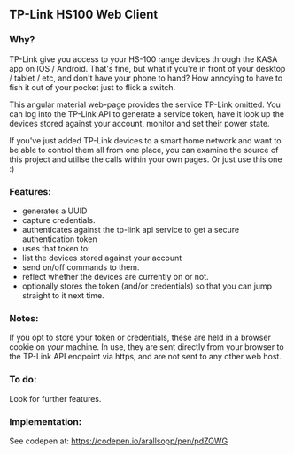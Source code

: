## TP-Link HS100 Web Client

### Why?

TP-Link give you access to your HS-100 range devices through the KASA app on IOS / Android. That's fine, but what if you're
in front of your desktop / tablet / etc, and don't have your phone to hand? How annoying to have to fish it out of your pocket
just to flick a switch. 

This angular material web-page provides the service TP-Link omitted. You can log into the TP-Link API to generate a service token,
have it look up the devices stored against your account, monitor and set their power state. 

If you've just added TP-Link devices to a smart home network and want to be able to control them all from one place, you can 
examine the source of this project and utilise the calls within your own pages. Or just use this one :)


### Features:

 - generates a UUID
 - capture credentials.
 - authenticates against the tp-link api service to get a secure authentication token
 - uses that token to:
  - list the devices stored against your account
  - send on/off commands to them.
  - reflect whether the devices are currently on or not.
 - optionally stores the token (and/or credentials) so that you can jump straight to it next time.
 
 
### Notes:

If you opt to store your token or credentials, these are held in a browser cookie on *your* machine. In use, they are sent directly from your
browser to the TP-Link API endpoint via https, and are not sent to any other web host.

### To do:

Look for further features.

### Implementation:

See codepen at: https://codepen.io/arallsopp/pen/pdZQWG